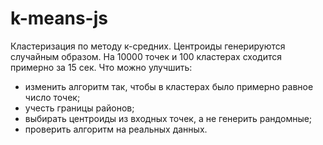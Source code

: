 k-means-js
==========

Кластеризация по методу к-средних.
Центроиды генерируются случайным образом.
На 10000 точек и 100 кластерах сходится примерно за 15 сек.
Что можно улучшить:
* изменить алгоритм так, чтобы в кластерах было примерно равное число точек;
* учесть границы районов;
* выбирать центроиды из входных точек, а не генерить рандомные;
* проверить алгоритм на реальных данных.

